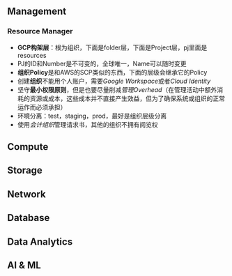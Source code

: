 ## Management

### Resource Manager

- **GCP构架层**：根为组织，下面是folder层，下面是Project层，pj里面是resources
- PJ的ID和Number是不可变的，全球唯一，Name可以随时变更
- **组织Policy**是和AWS的SCP类似的东西，下面的层级会继承它的Policy
- 创建**组织**不能用个人账户，需要*Google Workspace*或者*Cloud Identity*
- 坚守**最小权限原则**，但是也要尽量削减*管理Overhead*（在管理活动中额外消耗的资源或成本，这些成本并不直接产生效益，但为了确保系统或组织的正常运作而必须承担）
- 环境分离：test，staging，prod，最好是组织层级分离
- 使用*会计组织*管理请求书，其他的组织不拥有阅览权

## Compute

## Storage

## Network

## Database

## Data Analytics

## AI & ML
